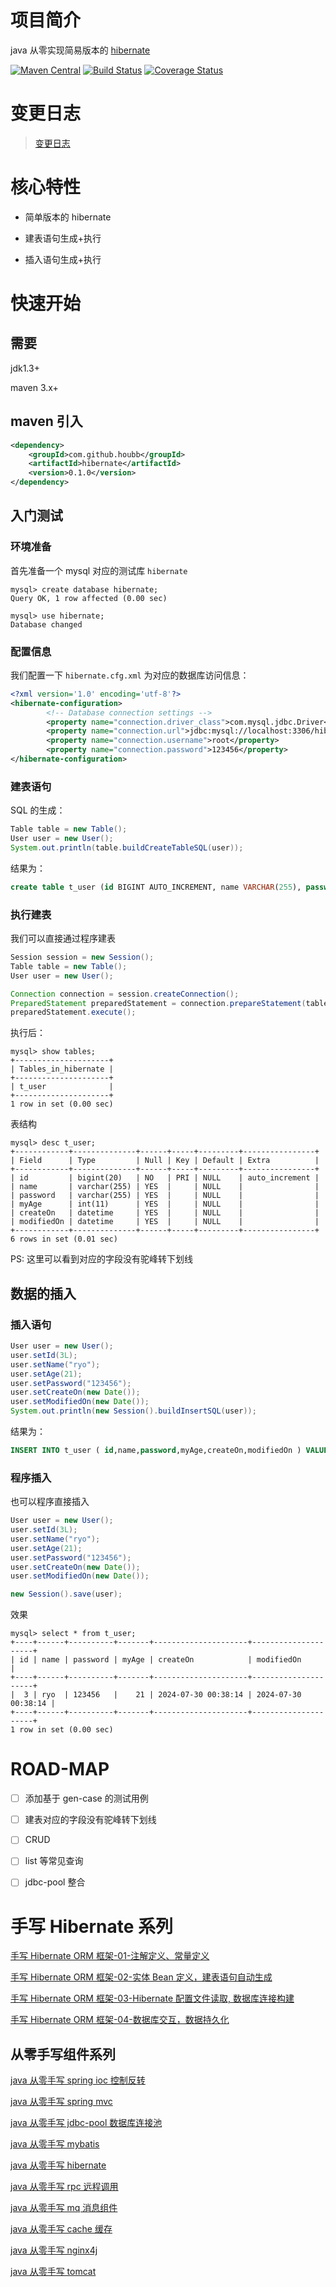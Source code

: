 # 项目简介

java 从零实现简易版本的 [hibernate](https://github.com/houbb/hibernate)

[![Maven Central](https://maven-badges.herokuapp.com/maven-central/com.github.houbb/hibernate/badge.svg)](http://mvnrepository.com/artifact/com.github.houbb/hibernate)
[![Build Status](https://www.travis-ci.org/houbb/hibernate.svg?branch=master)](https://www.travis-ci.org/houbb/hibernate?branch=master)
[![Coverage Status](https://coveralls.io/repos/github/houbb/hibernate/badge.svg?branch=master)](https://coveralls.io/github/houbb/hibernate?branch=master)

# 变更日志

> [变更日志](CHANGELOG.md)

# 核心特性

- 简单版本的 hibernate

- 建表语句生成+执行

- 插入语句生成+执行

# 快速开始 

## 需要 

jdk1.3+

maven 3.x+

## maven 引入 

```xml
<dependency>
    <groupId>com.github.houbb</groupId>
    <artifactId>hibernate</artifactId>
    <version>0.1.0</version>
</dependency>
```

## 入门测试

### 环境准备

首先准备一个 mysql 对应的测试库 `hibernate`

```
mysql> create database hibernate;
Query OK, 1 row affected (0.00 sec)

mysql> use hibernate;
Database changed
```

### 配置信息

我们配置一下 `hibernate.cfg.xml` 为对应的数据库访问信息：

```xml
<?xml version='1.0' encoding='utf-8'?>
<hibernate-configuration>
        <!-- Database connection settings -->
        <property name="connection.driver_class">com.mysql.jdbc.Driver</property>
        <property name="connection.url">jdbc:mysql://localhost:3306/hibernate</property>
        <property name="connection.username">root</property>
        <property name="connection.password">123456</property>
</hibernate-configuration>
```

### 建表语句

SQL 的生成：

```java
Table table = new Table();
User user = new User();
System.out.println(table.buildCreateTableSQL(user));
```

结果为：

```sql
create table t_user (id BIGINT AUTO_INCREMENT, name VARCHAR(255), password VARCHAR(255), myAge INTEGER , createOn DATETIME, modifiedOn DATETIME , PRIMARY KEY  (`id`) );
```

### 执行建表

我们可以直接通过程序建表

```java
Session session = new Session();
Table table = new Table();
User user = new User();

Connection connection = session.createConnection();
PreparedStatement preparedStatement = connection.prepareStatement(table.buildCreateTableSQL(user));
preparedStatement.execute();
```

执行后：

```
mysql> show tables;
+---------------------+
| Tables_in_hibernate |
+---------------------+
| t_user              |
+---------------------+
1 row in set (0.00 sec)
```

表结构

```
mysql> desc t_user;
+------------+--------------+------+-----+---------+----------------+
| Field      | Type         | Null | Key | Default | Extra          |
+------------+--------------+------+-----+---------+----------------+
| id         | bigint(20)   | NO   | PRI | NULL    | auto_increment |
| name       | varchar(255) | YES  |     | NULL    |                |
| password   | varchar(255) | YES  |     | NULL    |                |
| myAge      | int(11)      | YES  |     | NULL    |                |
| createOn   | datetime     | YES  |     | NULL    |                |
| modifiedOn | datetime     | YES  |     | NULL    |                |
+------------+--------------+------+-----+---------+----------------+
6 rows in set (0.01 sec)
```

PS: 这里可以看到对应的字段没有驼峰转下划线

## 数据的插入

### 插入语句

```java
User user = new User();
user.setId(3L);
user.setName("ryo");
user.setAge(21);
user.setPassword("123456");
user.setCreateOn(new Date());
user.setModifiedOn(new Date());
System.out.println(new Session().buildInsertSQL(user));
```

结果为：

```sql
INSERT INTO t_user ( id,name,password,myAge,createOn,modifiedOn ) VALUES ( '3','ryo','123456','21','2024-07-30 00:37:36','2024-07-30 00:37:36' ) ;
```

### 程序插入

也可以程序直接插入

```java
User user = new User();
user.setId(3L);
user.setName("ryo");
user.setAge(21);
user.setPassword("123456");
user.setCreateOn(new Date());
user.setModifiedOn(new Date());

new Session().save(user);
```

效果

```
mysql> select * from t_user;
+----+------+----------+-------+---------------------+---------------------+
| id | name | password | myAge | createOn            | modifiedOn          |
+----+------+----------+-------+---------------------+---------------------+
|  3 | ryo  | 123456   |    21 | 2024-07-30 00:38:14 | 2024-07-30 00:38:14 |
+----+------+----------+-------+---------------------+---------------------+
1 row in set (0.00 sec)
```

# ROAD-MAP

- [ ] 添加基于 gen-case 的测试用例

- [ ] 建表对应的字段没有驼峰转下划线

- [ ] CRUD 

- [ ] list 等常见查询

- [ ] jdbc-pool 整合

# 手写 Hibernate 系列

[手写 Hibernate ORM 框架-01-注解定义、常量定义](https://blog.csdn.net/ryo1060732496/article/details/80172494)

[手写 Hibernate ORM 框架-02-实体 Bean 定义，建表语句自动生成](https://blog.csdn.net/ryo1060732496/article/details/80173002)

[手写 Hibernate ORM 框架-03-Hibernate 配置文件读取, 数据库连接构建](https://blog.csdn.net/ryo1060732496/article/details/80173101)

[手写 Hibernate ORM 框架-04-数据库交互，数据持久化](https://blog.csdn.net/ryo1060732496/article/details/80173244)

## 从零手写组件系列

[java 从零手写 spring ioc 控制反转](https://github.com/houbb/ioc)

[java 从零手写 spring mvc](https://github.com/houbb/mvc)

[java 从零手写 jdbc-pool 数据库连接池](https://github.com/houbb/jdbc-pool)

[java 从零手写 mybatis](https://github.com/houbb/mybatis)

[java 从零手写 hibernate](https://github.com/houbb/hibernate)

[java 从零手写 rpc 远程调用](https://github.com/houbb/rpc)

[java 从零手写 mq 消息组件](https://github.com/houbb/rpc)

[java 从零手写 cache 缓存](https://github.com/houbb/cache)

[java 从零手写 nginx4j](https://github.com/houbb/nginx4j)

[java 从零手写 tomcat](https://github.com/houbb/minicat)
